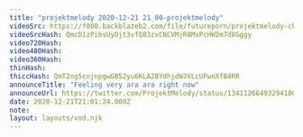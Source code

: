 ```yaml
---
title: "projektmelody 2020-12-21 21_00-projektmelody"
videoSrc: https://f000.backblazeb2.com/file/futureporn/projektmelody-chaturbate-2020-12-21.mp4
videoSrcHash: QmcD1zPibsUyDjt3vfQ83zxCNCVMjR8MxPcHW2m7d8Gggy
video720Hash: 
video480Hash: 
video360Hash: 
thinHash: 
thiccHash: QmT2ng5cnjnpgwGB52yu6KLA2BYdhjdWJVLcUFwnXfB4RR
announceTitle: "Feeling very ara ara right now"
announceUrl: https://twitter.com/ProjektMelody/status/1341126649329410050
date: 2020-12-21T21:01:24.000Z
note: 
layout: layouts/vod.njk
---
```

